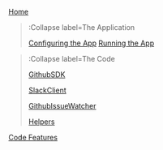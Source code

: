[Home](/)

> :Collapse label=The Application
> 
> [Configuring the App](/docs/configuring-the-app)
> [Running the App](/docs/running-the-app)

> :Collapse label=The Code
>
> [GithubSDK](/docs/github-sdk)
>
> [SlackClient](/docs/slack-client)
> 
> [GithubIssueWatcher](/docs/issue-watcher)
>
> [Helpers](/docs/helpers)

[Code Features](/docs/code-features)